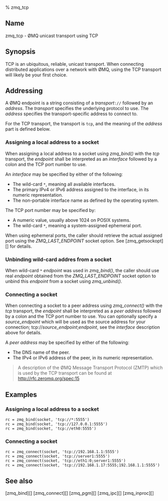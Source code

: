 % zmq_tcp


Name
----

zmq_tcp - ØMQ unicast transport using TCP


Synopsis
--------

TCP is an ubiquitous, reliable, unicast transport. When connecting distributed
applications over a network with ØMQ, using the TCP transport will likely be
your first choice.


Addressing
----------

A ØMQ endpoint is a string consisting of a _transport_`://` followed by an
_address_. The _transport_ specifies the underlying protocol to use. The
_address_ specifies the transport-specific address to connect to.

For the TCP transport, the transport is `tcp`, and the meaning of the
_address_ part is defined below.

### Assigning a local address to a socket

When assigning a local address to a socket using *zmq_bind()* with the _tcp_
transport, the _endpoint_ shall be interpreted as an _interface_ followed by a
colon and the TCP port number to use.

An _interface_ may be specified by either of the following:

* The wild-card `*`, meaning all available interfaces.
* The primary IPv4 or IPv6 address assigned to the interface, in its numeric
  representation.
* The non-portable interface name as defined by the operating system.

The TCP port number may be specified by:

* A numeric value, usually above 1024 on POSIX systems.
* The wild-card `*`, meaning a system-assigned ephemeral port.

When using ephemeral ports, the caller should retrieve the actual assigned
port using the _ZMQ_LAST_ENDPOINT_ socket option. See [zmq_getsockopt][] for
details.

### Unbinding wild-card addres from a socket

When wild-card `*` _endpoint_ was used in *zmq_bind()*, the caller should use
real _endpoint_ obtained from the _ZMQ_LAST_ENDPOINT_ socket option to unbind
this _endpoint_ from a socket using *zmq_unbind()*.

### Connecting a socket

When connecting a socket to a peer address using *zmq_connect()* with the _tcp_
transport, the _endpoint_ shall be interpreted as a _peer address_ followed by
a colon and the TCP port number to use.  You can optionally specify a
_source_endpoint_ which will be used as the source address for your connection;
tcp://_source_endpoint_;_endpoint_, see the _interface_ description above for
details.

A _peer address_ may be specified by either of the following:

* The DNS name of the peer.
* The IPv4 or IPv6 address of the peer, in its numeric representation.

> A description of the ØMQ Message Transport Protocol (ZMTP) which is used by
> the TCP transport can be found at <http://rfc.zeromq.org/spec:15>


Examples
--------

### Assigning a local address to a socket

~~~{.example}
rc = zmq_bind(socket, 'tcp://*:5555')
rc = zmq_bind(socket, 'tcp://127.0.0.1:5555')
rc = zmq_bind(socket, 'tcp://eth0:5555')
~~~

### Connecting a socket

~~~{.example}
rc = zmq_connect(socket, 'tcp://192.168.1.1:5555')
rc = zmq_connect(socket, 'tcp://server1:5555')
rc = zmq_connect(socket, 'tcp://eth1:0;server1:5555')
rc = zmq_connect(socket, 'tcp://192.168.1.17:5555;192.168.1.1:5555')
~~~


See also
--------

[zmq_bind][]
[zmq_connect][]
[zmq_pgm][]
[zmq_ipc][]
[zmq_inproc][]
